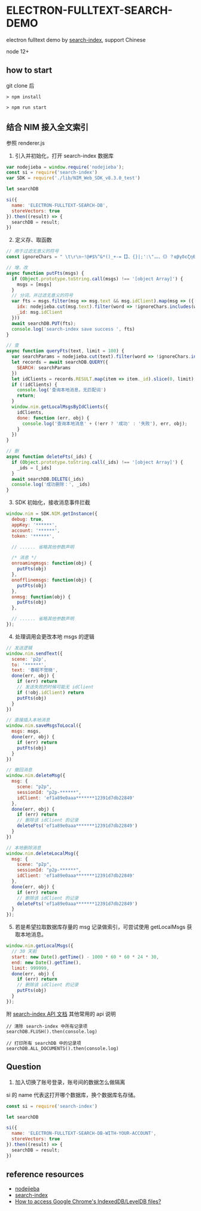 # ELECTRON-FULLTEXT-SEARCH-DEMO

electron fulltext demo by [search-index](https://github.com/fergiemcdowall/search-index), support Chinese

node 12+
## how to start

git clone 后

```
> npm install

> npm run start
```

## 结合 NIM 接入全文索引

参照 renderer.js

1. 引入并初始化，打开 search-index 数据库

```js
var nodejieba = window.require('nodejieba');
const si = require('search-index')
var SDK = require('./lib/NIM_Web_SDK_v8.3.0_test')

let searchDB

si({
  name: 'ELECTRON-FULLTEXT-SEARCH-DB',
  storeVectors: true
}).then((result) => {
  searchDB = result;
})
```

2. 定义存、取函数

```js
// 用于过滤无意义的符号
const ignoreChars = " \t\r\n~!@#$%^&*()_+-=【】、{}|;':\"，。、《》？αβγδεζηθικλμνξοπρστυφχψωΑΒΓΔΕΖΗΘΙΚΛΜΝΞΟΠΡΣΤΥΦΧΨΩ。，、；：？！…—·ˉ¨‘’“”々～‖∶＂＇｀｜〃〔〕〈〉《》「」『』．〖〗【】（）［］｛｝ⅠⅡⅢⅣⅤⅥⅦⅧⅨⅩⅪⅫ⒈⒉⒊⒋⒌⒍⒎⒏⒐⒑⒒⒓⒔⒕⒖⒗⒘⒙⒚⒛㈠㈡㈢㈣㈤㈥㈦㈧㈨㈩①②③④⑤⑥⑦⑧⑨⑩⑴⑵⑶⑷⑸⑹⑺⑻⑼⑽⑾⑿⒀⒁⒂⒃⒄⒅⒆⒇≈≡≠＝≤≥＜＞≮≯∷±＋－×÷／∫∮∝∞∧∨∑∏∪∩∈∵∴⊥∥∠⌒⊙≌∽√§№☆★○●◎◇◆□℃‰€■△▲※→←↑↓〓¤°＃＆＠＼︿＿￣―♂♀┌┍┎┐┑┒┓─┄┈├┝┞┟┠┡┢┣│┆┊┬┭┮┯┰┱┲┳┼┽┾┿╀╁╂╃└┕┖┗┘┙┚┛━┅┉┤┥┦┧┨┩┪┫┃┇┋┴┵┶┷┸┹┺┻╋╊╉╈╇╆╅╄";

// 增，改
async function putFts(msgs) {
  if (Object.prototype.toString.call(msgs) !== '[object Array]') {
    msgs = [msgs]
  }
  // 分词，并过滤无意义的符号
  var fts = msgs.filter(msg => msg.text && msg.idClient).map(msg => ({
    idx: nodejieba.cut(msg.text).filter(word => !ignoreChars.includes(word)),
    _id: msg.idClient
  }))
  await searchDB.PUT(fts);
  console.log('search-index save success ', fts)
}

// 查
async function queryFts(text, limit = 100) {
  var searchParams = nodejieba.cut(text).filter(word => !ignoreChars.includes(word))
  let records = await searchDB.QUERY({
    SEARCH: searchParams
  })
  let idClients = records.RESULT.map(item => item._id).slice(0, limit);
  if (!idClients) {
    console.log('查询本地消息，无匹配词')
    return;
  }
  window.nim.getLocalMsgsByIdClients({
    idClients,
    done: function (err, obj) {
      console.log('查询本地消息' + (!err ? '成功' : '失败'), err, obj);
    }
  })
}

// 删
async function deleteFts(_ids) {
  if (Object.prototype.toString.call(_ids) !== '[object Array]') {
    _ids = [_ids]
  }
  await searchDB.DELETE(_ids)
  console.log('成功删除：', _ids)
}
```

3. SDK 初始化，接收消息事件拦截

```js
window.nim = SDK.NIM.getInstance({
  debug: true,
  appKey: '******',
  account: '******',
  token: '******',

  // ...... 省略其他参数声明

  /* 消息 */
  onroamingmsgs: function(obj) {
    putFts(obj)
  },
  onofflinemsgs: function(obj) {
    putFts(obj)
  },
  onmsg: function(obj) {
    putFts(obj)
  },

  // ...... 省略其他参数声明
});
```

4. 处理调用会更改本地 msgs 的逻辑

```js
// 发送逻辑
window.nim.sendText({
  scene: 'p2p',
  to: '******',
  text: '春眠不觉晓',
  done(err, obj) {
    if (err) return
    // 发送失败的时候可能无 idClient
    if (!obj.idClient) return
    putFts(obj)
  }
})

// 直接插入本地消息
window.nim.saveMsgsToLocal({
  msgs: msgs,
  done(err, obj) {
    if (err) return
    putFts(obj)
  }
})

// 撤回消息
window.nim.deleteMsg({
  msg: {
    scene: "p2p",
    sessionId: "p2p-******",
    idClient: 'ef1a89e0aaa*******12391d7db22849'
  },
  done(err, obj) {
    if (err) return
    // 删除该 idClient 的记录
    deleteFts('ef1a89e0aaa*******12391d7db22849')
  }
})

// 本地删除消息
window.nim.deleteLocalMsg({
  msg: {
    scene: "p2p",
    sessionId: "p2p-******",
    idClient: 'ef1a89e0aaa*******12391d7db22849'
  },
  done(err, obj) {
    if (err) return
    // 删除该 idClient 的记录
    deleteFts('ef1a89e0aaa*******12391d7db22849')
  }
});
```

5. 若是希望拉取数据库存量的 msg 记录做索引，可尝试使用 getLocalMsgs 获取本地消息。

```js
window.nim.getLocalMsgs({
  // 30 天前
  start: new Date().getTime() - 1000 * 60 * 60 * 24 * 30,
  end: new Date().getTime(),
  limit: 999999,
  done(err, obj) {
    if (err) return
    // 删除该 idClient 的记录
    putFts(obj)
  }
});
```

附 [search-index API 文档](https://github.com/fergiemcdowall/search-index) 其他常用的 api 说明

```
// 清除 search-index 中所有记录项
searchDB.FLUSH().then(console.log)

// 打印所有 searchDB 中的记录项
searchDB.ALL_DOCUMENTS().then(console.log)
```

## Question

1. 加入切换了账号登录，账号间的数据怎么做隔离

si 的 name 代表这打开哪个数据库，换个数据库名存储。

```js
const si = require('search-index')

let searchDB

si({
  name: 'ELECTRON-FULLTEXT-SEARCH-DB-WITH-YOUR-ACCOUNT',
  storeVectors: true
}).then((result) => {
  searchDB = result;
})
```
## reference resources

* [nodejieba](https://github.com/yanyiwu/nodejieba)
* [search-index](https://github.com/fergiemcdowall/search-index)
* [How to access Google Chrome's IndexedDB/LevelDB files?](https://stackoverflow.com/questions/35074659/how-to-access-google-chromes-indexeddb-leveldb-files)

